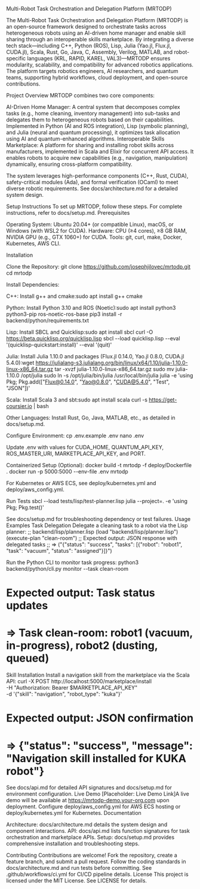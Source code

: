 Multi-Robot Task Orchestration and Delegation Platform (MRTODP)

The Multi-Robot Task Orchestration and Delegation Platform (MRTODP) is an open-source framework designed to orchestrate tasks across heterogeneous robots using an AI-driven home manager and enable skill sharing through an interoperable skills marketplace. By integrating a diverse tech stack—including C++, Python (ROS), Lisp, Julia (Yao.jl, Flux.jl, CUDA.jl), Scala, Rust, Go, Java, C, Assembly, Verilog, MATLAB, and robot-specific languages (KRL, RAPID, KAREL, VAL3)—MRTODP ensures modularity, scalability, and compatibility for advanced robotics applications. The platform targets robotics engineers, AI researchers, and quantum teams, supporting hybrid workflows, cloud deployment, and open-source contributions.

Project Overview
MRTODP combines two core components:

AI-Driven Home Manager: A central system that decomposes complex tasks (e.g., home cleaning, inventory management) into sub-tasks and delegates them to heterogeneous robots based on their capabilities. Implemented in Python (AI and ROS integration), Lisp (symbolic planning), and Julia (neural and quantum processing), it optimizes task allocation using AI and quantum-enhanced algorithms.
Interoperable Skills Marketplace: A platform for sharing and installing robot skills across manufacturers, implemented in Scala and Elixir for concurrent API access. It enables robots to acquire new capabilities (e.g., navigation, manipulation) dynamically, ensuring cross-platform compatibility.

The system leverages high-performance components (C++, Rust, CUDA), safety-critical modules (Ada), and formal verification (OCaml) to meet diverse robotic requirements. See docs/architecture.md for a detailed system design.

Setup Instructions
To set up MRTODP, follow these steps. For complete instructions, refer to docs/setup.md.
Prerequisites

Operating System: Ubuntu 20.04+ (or compatible Linux), macOS, or Windows (with WSL2 for CUDA).
Hardware: CPU (≥4 cores), ≥8 GB RAM, NVIDIA GPU (e.g., GTX 1060+) for CUDA.
Tools: git, curl, make, Docker, Kubernetes, AWS CLI.

Installation

Clone the Repository:
git clone https://github.com/josephjilovec/mrtodp.git
cd mrtodp

Install Dependencies:

C++: Install g++ and cmake:sudo apt install g++ cmake


Python: Install Python 3.10 and ROS (Noetic):sudo apt install python3 python3-pip ros-noetic-ros-base
pip3 install -r backend/python/requirements.txt


Lisp: Install SBCL and Quicklisp:sudo apt install sbcl
curl -O https://beta.quicklisp.org/quicklisp.lisp
sbcl --load quicklisp.lisp --eval '(quicklisp-quickstart:install)' --eval '(quit)'


Julia: Install Julia 1.10.0 and packages (Flux.jl 0.14.0, Yao.jl 0.8.0, CUDA.jl 5.4.0):wget https://julialang-s3.julialang.org/bin/linux/x64/1.10/julia-1.10.0-linux-x86_64.tar.gz
tar -xvzf julia-1.10.0-linux-x86_64.tar.gz
sudo mv julia-1.10.0 /opt/julia
sudo ln -s /opt/julia/bin/julia /usr/local/bin/julia
julia -e 'using Pkg; Pkg.add(["Flux@0.14.0", "Yao@0.8.0", "CUDA@5.4.0", "Test", "JSON"])'


Scala: Install Scala 3 and sbt:sudo apt install scala
curl -s https://get-coursier.io | bash


Other Languages: Install Rust, Go, Java, MATLAB, etc., as detailed in docs/setup.md.


Configure Environment:
cp .env.example .env
nano .env

Update .env with values for CUDA_HOME, QUANTUM_API_KEY, ROS_MASTER_URI, MARKETPLACE_API_KEY, and PORT.

Containerized Setup (Optional):
docker build -t mrtodp -f deploy/Dockerfile .
docker run -p 5000:5000 --env-file .env mrtodp

For Kubernetes or AWS ECS, see deploy/kubernetes.yml and deploy/aws_config.yml.


Run Tests
sbcl --load tests/lisp/test-planner.lisp
julia --project=. -e 'using Pkg; Pkg.test()'

See docs/setup.md for troubleshooting dependency or test failures.
Usage Examples
Task Delegation
Delegate a cleaning task to a robot via the Lisp planner:
;; backend/lisp/planner.lisp
(load "backend/lisp/planner.lisp")
(execute-plan "clean-room")
;; Expected output: JSON response with delegated tasks
;; => ("{\"status\": \"success\", \"tasks\": [{\"robot\": \"robot1\", \"task\": \"vacuum\", \"status\": \"assigned\"}]}")

Run the Python CLI to monitor task progress:
python3 backend/python/cli.py monitor --task clean-room
# Expected output: Task status updates
# => Task clean-room: robot1 (vacuum, in-progress), robot2 (dusting, queued)

Skill Installation
Install a navigation skill from the marketplace via the Scala API:
curl -X POST http://localhost:5000/marketplace/install \
     -H "Authorization: Bearer $MARKETPLACE_API_KEY" \
     -d '{"skill": "navigation", "robot_type": "kuka"}'
# Expected output: JSON confirmation
# => {"status": "success", "message": "Navigation skill installed for KUKA robot"}

See docs/api.md for detailed API signatures and docs/setup.md for environment configuration.
Live Demo
[Placeholder: Live Demo Link]A live demo will be available at https://mrtodp-demo.your-org.com upon deployment. Configure deploy/aws_config.yml for AWS ECS hosting or deploy/kubernetes.yml for Kubernetes.
Documentation

Architecture: docs/architecture.md details the system design and component interactions.
API: docs/api.md lists function signatures for task orchestration and marketplace APIs.
Setup: docs/setup.md provides comprehensive installation and troubleshooting steps.

Contributing
Contributions are welcome! Fork the repository, create a feature branch, and submit a pull request. Follow the coding standards in docs/architecture.md and run tests before committing. See .github/workflows/ci.yml for CI/CD pipeline details.
License
This project is licensed under the MIT License. See LICENSE for details.
